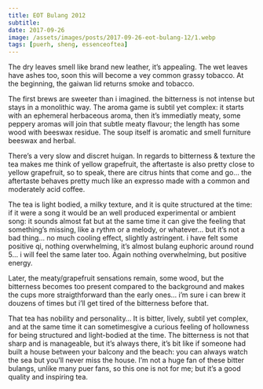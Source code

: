 ```yaml
---
title: EOT Bulang 2012
subtitle: 
date: 2017-09-26
image: /assets/images/posts/2017-09-26-eot-bulang-12/1.webp
tags: [puerh, sheng, essenceoftea]
---
```

The dry leaves smell like brand new leather, it’s appealing. The wet leaves have ashes too, soon this will become a vey common grassy tobacco. At the beginning, the gaiwan lid returns smoke and tobacco.

The first brews are sweeter than i imagined. the bitterness is not intense but stays in a monolithic way. The aroma game is subtil yet complex: it starts with an ephemeral herbaceous aroma, then it’s immediatly meaty, some peppery aromas will join that subtle meaty flavour; the length has some wood with beeswax residue. The soup itself is aromatic and smell furniture beeswax and herbal.

There’s a very slow and discret huigan. In regards to bitterness & texture the tea makes me think of yellow grapefruit, the aftertaste is also pretty close to yellow grapefruit, so to speak, there are citrus hints that come and go… the aftertaste behaves pretty much like an expresso made with a common and moderately acid coffee.

The tea is light bodied, a milky texture, and it is quite structured at the time: if it were a song it would be an well produced experimental or ambient song: it sounds almost fat but at the same time it can give the feeling that something’s missing, like a rythm or a melody, or whatever… but it’s not a bad thing…
no much cooling effect, slightly astringent. i have felt some positive qi, nothing overwhelming, it’s almost bulang euphoric around round 5… i will feel the same later too. Again nothing overwhelming, but positive energy.

Later, the meaty/grapefruit sensations remain, some wood, but the bitterness becomes too present compared to the background and makes the cups more straigthforward than the early ones… i’m sure i can brew it douzens of times but i’ll get tired of the bitterness before that.

That tea has nobility and personality… It is bitter, lively, subtil yet complex, and at the same time it can sometimesgive a curious feeling of hollowness for being structured and light-bodied at the time. The bitterness is not that sharp and is manageable, but it’s always there, it’s bit like if someone had built a house between your balcony and the beach: you can always watch the sea but you’ll never miss the house. I’m not a huge fan of these bitter bulangs, unlike many puer fans, so this one is not for me; but it’s a good quality and inspiring tea.